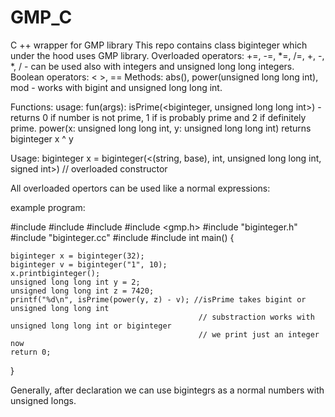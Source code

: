 # GMP_C
C ++ wrapper for GMP library
This repo contains class biginteger which under the hood uses GMP library.
Overloaded operators: +=, -=, *=, /=, +, -, *, / - can be used also with integers and unsigned long long integers.
Boolean operators: < >, ==
Methods: abs(), power(unsigned long long int), mod - works with bigint and unsigned long long int.

Functions: usage: fun(args):
isPrime(<biginteger, unsigned long long int>)  - returns 0 if number is not prime, 1 if is probably prime and 2 if definitely prime.
power(x: unsigned long long int, y: unsigned long long int) returns biginteger x ^ y

Usage:
biginteger x = biginteger(<(string, base), int, unsigned long long int, signed int>) // overloaded constructor

All overloaded opertors can be used like a normal expressions:

example program:


#include <cstdlib>
#include <iostream>
#include <tuple>
#include <gmp.h>
#include "biginteger.h"
#include "biginteger.cc"
#include <algorithm>
#include <string>
int main() {
	
	
	biginteger x = biginteger(32);
	biginteger v = biginteger("1", 10);
	x.printbiginteger();
	unsigned long long int y = 2;
	unsigned long long int z = 7420;
	printf("%d\n", isPrime(power(y, z) - v); //isPrime takes bigint or unsigned long long int
	                                          // substraction works with unsigned long long int or biginteger
	                                          // we print just an integer now
	return 0;
}


Generally, after declaration we can use bigintegrs as a normal numbers with unsigned longs.
